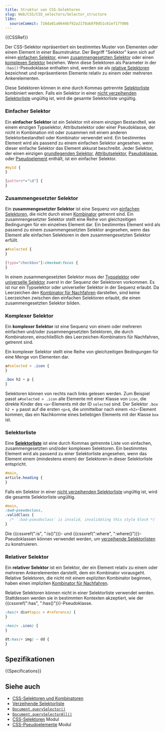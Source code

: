 ```yaml
---
title: Struktur von CSS-Selektoren
slug: Web/CSS/CSS_selectors/Selector_structure
l10n:
  sourceCommit: 716da01a0644bf92a2178ab8f0d51c61e717f806
---
```


{{CSSRef}}

Der CSS-Selektor repräsentiert ein bestimmtes Muster von Elementen oder einem Element in einer Baumstruktur. Der Begriff "Selektor" kann sich auf einen [einfachen Selektor](#einfacher_selektor), einen [zusammengesetzten Selektor](#zusammengesetzter_selektor) oder einen [komplexen Selektor](#komplexer_selektor) beziehen. Wenn diese Selektoren als Parameter in der `:has()`-Pseudoklasse enthalten sind, werden sie als [relative Selektoren](#relativer_selektor) bezeichnet und repräsentieren Elemente relativ zu einem oder mehreren Ankerelementen.

Diese Selektoren können in eine durch Kommas getrennte [Selektorliste](#selektorliste) kombiniert werden. Falls ein Selektor in einer [nicht verzeihenden Selektorliste](/de/docs/Web/CSS/Selector_list#valid_and_invalid_selector_lists) ungültig ist, wird die gesamte Selektorliste ungültig.

### Einfacher Selektor

Ein **einfacher Selektor** ist ein Selektor mit einem einzigen Bestandteil, wie einem einzigen Typselektor, Attributselektor oder einer Pseudoklasse, der nicht in Kombination mit oder zusammen mit einem anderen Selektorbestandteil oder Kombinator verwendet wird. Ein bestimmtes Element wird als passend zu einem einfachen Selektor angesehen, wenn dieser einfache Selektor das Element akkurat beschreibt. Jeder Selektor, der einen einzigen [grundlegenden Selektor](/de/docs/Web/CSS/CSS_selectors/Selectors_and_combinators#basic_selectors), [Attributselektor](/de/docs/Web/CSS/Attribute_selectors), [Pseudoklasse](/de/docs/Web/CSS/Pseudo-classes), oder [Pseudoelement](/de/docs/Web/CSS/Pseudo-elements) enthält, ist ein einfacher Selektor.

```css
#myId {
}

[pattern*="\d"] {
}
```

### Zusammengesetzter Selektor

Ein **zusammengesetzter Selektor** ist eine Sequenz von [einfachen Selektoren](#einfacher_selektor), die nicht durch einen [Kombinator](/de/docs/Web/CSS/CSS_selectors/Selectors_and_combinators#combinators) getrennt sind. Ein zusammengesetzter Selektor stellt eine Reihe von gleichzeitigen Bedingungen für ein einzelnes Element dar. Ein bestimmtes Element wird als passend zu einem zusammengesetzten Selektor angesehen, wenn das Element alle einfachen Selektoren in dem zusammengesetzten Selektor erfüllt.

```css
a#selected {
}

[type="checkbox"]:checked:focus {
}
```

In einem zusammengesetzten Selektor muss der [Typselektor](/de/docs/Web/CSS/Type_selectors) oder [universelle Selektor](/de/docs/Web/CSS/Universal_selectors) zuerst in der Sequenz der Selektoren vorkommen. Es ist nur ein Typselektor oder universeller Selektor in der Sequenz erlaubt. Da Leerzeichen den [Kombinator für Nachfahren](/de/docs/Web/CSS/Descendant_combinator) darstellen, sind keine Leerzeichen zwischen den einfachen Selektoren erlaubt, die einen zusammengesetzten Selektor bilden.

### Komplexer Selektor

Ein **komplexer Selektor** ist eine Sequenz von einem oder mehreren einfachen und/oder zusammengesetzten Selektoren, die durch Kombinatoren, einschließlich des Leerzeichen-Kombinators für Nachfahren, getrennt sind.

Ein komplexer Selektor stellt eine Reihe von gleichzeitigen Bedingungen für eine Menge von Elementen dar.

```css
a#selected > .icon {
}

.box h2 + p {
}
```

Selektoren können von rechts nach links gelesen werden. Zum Beispiel passt `a#selected > .icon` alle Elemente mit einer Klasse von `icon`, die direkte Kinder des `<a>`-Elements mit der ID `selected` sind. Der Selektor `.box h2 + p` passt auf die ersten `<p>`s, die unmittelbar nach einem `<h2>`-Element kommen, das ein Nachkomme eines beliebigen Elements mit der Klasse `box` ist.

### Selektorliste

Eine [**Selektorliste**](/de/docs/Web/CSS/Selector_list) ist eine durch Kommas getrennte Liste von einfachen, zusammengesetzten und/oder komplexen Selektoren. Ein bestimmtes Element wird als passend zu einer Selektorliste angesehen, wenn das Element einem (mindestens einem) der Selektoren in dieser Selektorliste entspricht.

```css
#main,
article.heading {
}
```

Falls ein Selektor in einer [nicht verzeihenden Selektorliste](/de/docs/Web/CSS/Selector_list#valid_and_invalid_selector_lists) ungültig ist, wird die gesamte Selektorliste ungültig.

```css
#main,
:bad-pseudoclass,
.validClass {
  /* `:bad-pseudoclass` is invalid, invalidating this style block */
}
```

Die {{cssxref(":is", ":is()")}}- und {{cssxref(":where", ":where()")}}-Pseudoklassen können verwendet werden, um [verzeihende Selektorlisten](/de/docs/Web/CSS/Selector_list#forgiving_selector_list) zu konstruieren.

### Relativer Selektor

Ein **relativer Selektor** ist ein Selektor, der ein Element relativ zu einem oder mehreren Ankerelementen darstellt, dem ein Kombinator vorausgeht. Relative Selektoren, die nicht mit einem expliziten Kombinator beginnen, haben einen impliziten [Kombinator für Nachfahren](/de/docs/Web/CSS/Descendant_combinator).

Relative Selektoren können nicht in einer Selektorliste verwendet werden. Stattdessen werden sie in bestimmten Kontexten akzeptiert, wie der {{cssxref(":has", ":has()")}}-Pseudoklasse.

```css
:has(+ div#topic > #reference) {
}

:has(> .icon) {
}

dt:has(+ img) ~ dd {
}
```

## Spezifikationen

{{Specifications}}

## Siehe auch

- [CSS-Selektoren und Kombinatoren](/de/docs/Web/CSS/CSS_selectors/Selectors_and_combinators)
- [Verzeihende Selektorliste](/de/docs/Web/CSS/Selector_list#forgiving_selector_list)
- [`Document.querySelector()`](/de/docs/Web/API/Document/querySelector)
- [`Document.querySelectorAll()`](/de/docs/Web/API/Document/querySelectorAll)
- [CSS-Selektoren](/de/docs/Web/CSS/CSS_selectors) Modul
- [CSS-Pseudoelemente](/de/docs/Web/CSS/CSS_pseudo-elements) Modul
